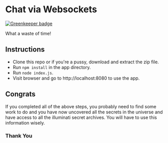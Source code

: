 # Chat via Websockets

[![Greenkeeper badge](https://badges.greenkeeper.io/phenax/websocket_chat.svg)](https://greenkeeper.io/)

What a waste of time!

Instructions
------------
* Clone this repo or if you're a pussy, download and extract the zip file.
* Run `npm install` in the app directory.
* Run `node index.js`.
* Visit browser and go to http://localhost:8080 to use the app.

Congrats
--------
If you completed all of the above steps, you probably need to find some work to do 
and you have now uncovered all the secrets in the universe and have access to all the illuminati secret archives.
You will have to use this information wisely.

### Thank You
